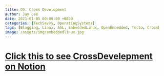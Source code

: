 ```yaml
---
title: 00. Cross Development
author: Jay Lee
date: 2021-01-05 00:00:00 +0800
categories: [TechSavvy, OperatingSystems]
tags: [Blogging, Linux, AGL, EmbeddedLinux, OpenEmbedded, Yocto, CrossDevelopment, GCC, GDB, Toolchain]
image: /assets/img/embeddedlinux.jpg
---
```


# [Click this to see CrossDevelepment on Notion](https://www.notion.so/jayleekr/00-CrossDevelopment-8cf1e4b05f5e4e8e885267b47a53cde0)

